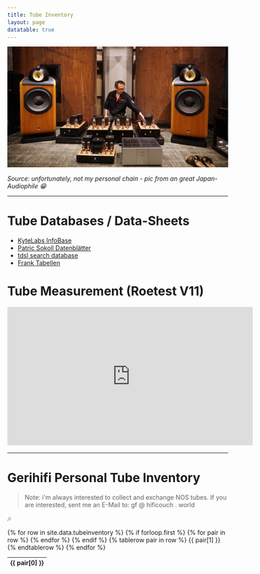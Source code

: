 ```yaml
---
title: Tube Inventory
layout: page
datatable: true
---
```


![Audio Note](/assets/images/audionote-tube.jpg)

_Source: unfortunately, not my personal chain - pic from an great Japan-Audiophile :grin:_

---

# Tube Databases / Data-Sheets

- [KyteLabs InfoBase](https://www.dl7avf.info/charts/roehren/index.html)
- [Patric Sokoll Datenblätter](https://patric-sokoll.de/R%C3%B6hrenmuseum/Datenbank/Liste%20Hersteller.html)
- [tdsl search database](https://tdsl.duncanamps.com/tubesearch.php)
- [Frank Tabellen](https://frank.pocnet.net/)

# Tube Measurement (Roetest V11)

<iframe width="560" height="315" src="https://www.youtube.com/embed/5fUQyqL-Fxc?si=K4Q8vjJKYLKKTO65" title="YouTube video player" frameborder="0" allow="accelerometer; autoplay; clipboard-write; encrypted-media; gyroscope; picture-in-picture; web-share" referrerpolicy="strict-origin-when-cross-origin" allowfullscreen></iframe>

---

# Gerihifi Personal Tube Inventory

> Note: i'm always interested to collect and exchange NOS tubes. If you are interested, sent me an E-Mail to: gf @ hificouch . world

:notes:

<table id="tubes" class="display" style="width:100%">
  {% for row in site.data.tubeinventory %}
  <thead>
    {% if forloop.first %}
    <tr>
      {% for pair in row %}
        <th>{{ pair[0] }}</th>
      {% endfor %}
    </tr>
    {% endif %}
    {% tablerow pair in row %}
      {{ pair[1] }}
    {% endtablerow %}
  </thead>
  {% endfor %}
</table>
